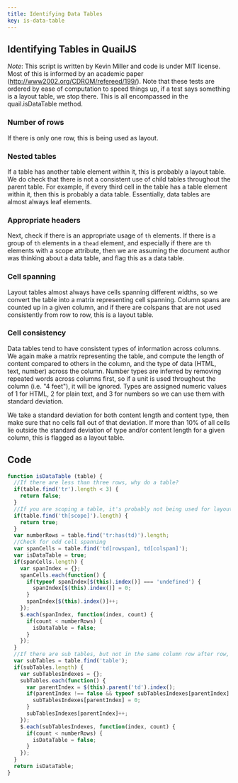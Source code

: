 ```yaml
---
title: Identifying Data Tables
key: is-data-table
---
```


## Identifying Tables in QuailJS

*Note*: This script is written by Kevin Miller and code is under MIT license.
Most of this is informed by an academic paper (http://www2002.org/CDROM/refereed/199/). Note that these tests are ordered by ease of computation to speed things up, if a test says something is a layout table, we stop there. This is all encompassed in the quail.isDataTable method.

### Number of rows

If there is only one row, this is being used as layout.

### Nested tables

If a table has another table element within it, this is probably a layout table. We do check that there is not a consistent use of child tables throughout the parent table. For example, if every third cell in the table has a table element within it, then this is probably a data table. Essentially, data tables are almost always leaf elements.

### Appropriate headers

Next, check if there is an appropriate usage of `th` elements. If there is a group of `th` elements in a `thead` element, and especially if there are `th` elements with a scope attribute, then we are assuming the document author was thinking about a data table, and flag this as a data table.

### Cell spanning

Layout tables almost always have cells spanning different widths, so we convert the table into a matrix representing cell spanning. Column spans are counted up in a given column, and if there are colspans that are not used consistently from row to row, this is a layout table.

### Cell consistency

Data tables tend to have consistent types of information across columns. We again make a matrix representing the table, and compute the length of content compared to others in the column, and the type of data (HTML, text, number) across the column. Number types are inferred by removing repeated words across columns first, so if a unit is used throughout the column (i.e. "4 feet"), it will be ignored. Types are assigned numeric values of 1 for HTML, 2 for plain text, and 3 for numbers so we can use them with standard deviation.

We take a standard deviation for both content length and content type, then make sure that no cells fall out of that deviation. If more than 10% of all cells lie outside the standard deviation of type and/or content length for a given column, this is flagged as a layout table.

## Code

``` javascript
function isDataTable (table) {
  //If there are less than three rows, why do a table?
  if(table.find('tr').length < 3) {
    return false;
  }
  //If you are scoping a table, it's probably not being used for layout
  if(table.find('th[scope]').length) {
    return true;
  }
  var numberRows = table.find('tr:has(td)').length;
  //Check for odd cell spanning
  var spanCells = table.find('td[rowspan], td[colspan]');
  var isDataTable = true;
  if(spanCells.length) {
    var spanIndex = {};
    spanCells.each(function() {
      if(typeof spanIndex[$(this).index()] === 'undefined') {
        spanIndex[$(this).index()] = 0;
      }
      spanIndex[$(this).index()]++;
    });
    $.each(spanIndex, function(index, count) {
      if(count < numberRows) {
        isDataTable = false;
      }
    });
  }
  //If there are sub tables, but not in the same column row after row, this is a layout table
  var subTables = table.find('table');
  if(subTables.length) {
    var subTablesIndexes = {};
    subTables.each(function() {
      var parentIndex = $(this).parent('td').index();
      if(parentIndex !== false && typeof subTablesIndexes[parentIndex] === 'undefined') {
        subTablesIndexes[parentIndex] = 0;
      }
      subTablesIndexes[parentIndex]++;
    });
    $.each(subTablesIndexes, function(index, count) {
      if(count < numberRows) {
        isDataTable = false;
      }
    });
  }
  return isDataTable;
}
```

